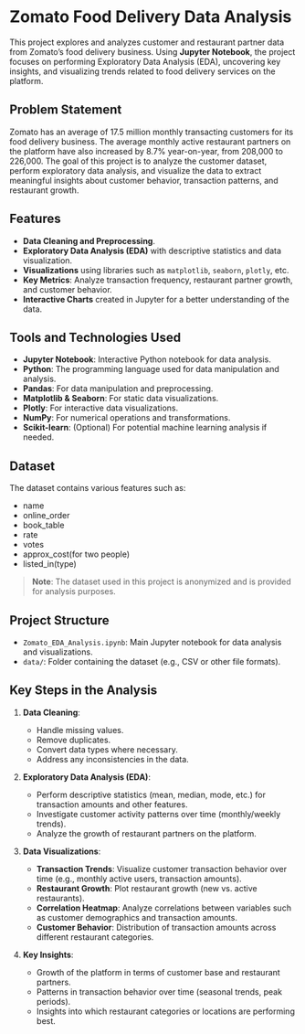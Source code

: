 # Zomato Food Delivery Data Analysis

This project explores and analyzes customer and restaurant partner data from Zomato’s food delivery business. Using **Jupyter Notebook**, the project focuses on performing Exploratory Data Analysis (EDA), uncovering key insights, and visualizing trends related to food delivery services on the platform.

## Problem Statement

Zomato has an average of 17.5 million monthly transacting customers for its food delivery business. The average monthly active restaurant partners on the platform have also increased by 8.7% year-on-year, from 208,000 to 226,000. The goal of this project is to analyze the customer dataset, perform exploratory data analysis, and visualize the data to extract meaningful insights about customer behavior, transaction patterns, and restaurant growth.

## Features

- **Data Cleaning and Preprocessing**.
- **Exploratory Data Analysis (EDA)** with descriptive statistics and data visualization.
- **Visualizations** using libraries such as `matplotlib`, `seaborn`, `plotly`, etc.
- **Key Metrics**: Analyze transaction frequency, restaurant partner growth, and customer behavior.
- **Interactive Charts** created in Jupyter for a better understanding of the data.

## Tools and Technologies Used

- **Jupyter Notebook**: Interactive Python notebook for data analysis.
- **Python**: The programming language used for data manipulation and analysis.
- **Pandas**: For data manipulation and preprocessing.
- **Matplotlib & Seaborn**: For static data visualizations.
- **Plotly**: For interactive data visualizations.
- **NumPy**: For numerical operations and transformations.
- **Scikit-learn**: (Optional) For potential machine learning analysis if needed.

## Dataset

The dataset contains various features such as:

- name
- online_order
- book_table
- rate	
- votes
- approx_cost(for two people)
- listed_in(type)


> **Note**: The dataset used in this project is anonymized and is provided for analysis purposes.

## Project Structure

- `Zomato_EDA_Analysis.ipynb`: Main Jupyter notebook for data analysis and visualizations.
- `data/`: Folder containing the dataset (e.g., CSV or other file formats).

## Key Steps in the Analysis

1. **Data Cleaning**:
   - Handle missing values.
   - Remove duplicates.
   - Convert data types where necessary.
   - Address any inconsistencies in the data.

2. **Exploratory Data Analysis (EDA)**:
   - Perform descriptive statistics (mean, median, mode, etc.) for transaction amounts and other features.
   - Investigate customer activity patterns over time (monthly/weekly trends).
   - Analyze the growth of restaurant partners on the platform.

3. **Data Visualizations**:
   - **Transaction Trends**: Visualize customer transaction behavior over time (e.g., monthly active users, transaction amounts).
   - **Restaurant Growth**: Plot restaurant growth (new vs. active restaurants).
   - **Correlation Heatmap**: Analyze correlations between variables such as customer demographics and transaction amounts.
   - **Customer Behavior**: Distribution of transaction amounts across different restaurant categories.

4. **Key Insights**:
   - Growth of the platform in terms of customer base and restaurant partners.
   - Patterns in transaction behavior over time (seasonal trends, peak periods).
   - Insights into which restaurant categories or locations are performing best.
